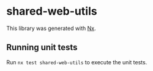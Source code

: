 # shared-web-utils

This library was generated with [Nx](https://nx.dev).

## Running unit tests

Run `nx test shared-web-utils` to execute the unit tests.
